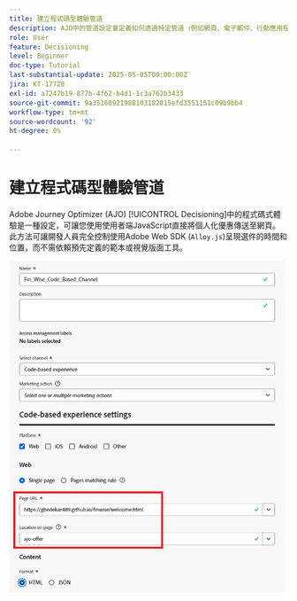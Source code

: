 ```yaml
---
title: 建立程式碼型體驗管道
description: AJO中的管道設定會定義如何透過特定管道（例如網頁、電子郵件、行動應用程式或其他數位接觸點）傳遞個人化內容（例如優惠）。
role: User
feature: Decisioning
level: Beginner
doc-type: Tutorial
last-substantial-update: 2025-05-05T00:00:00Z
jira: KT-17728
exl-id: a7247b19-877b-4f62-b4d1-1c3a762b3433
source-git-commit: 9a35160921988103182815efd3551151c09b9bb4
workflow-type: tm+mt
source-wordcount: '92'
ht-degree: 0%

---
```


# 建立程式碼型體驗管道

Adobe Journey Optimizer (AJO) [!UICONTROL Decisioning]中的程式碼式體驗是一種設定，可讓您使用使用者端JavaScript直接將個人化優惠傳送至網頁。 此方法可讓開發人員完全控制使用Adobe Web SDK (`Alloy.js`)呈現選件的時間和位置，而不需依賴預先定義的範本或視覺版面工具。

![create-channel](assets/cbe-channel.png)
